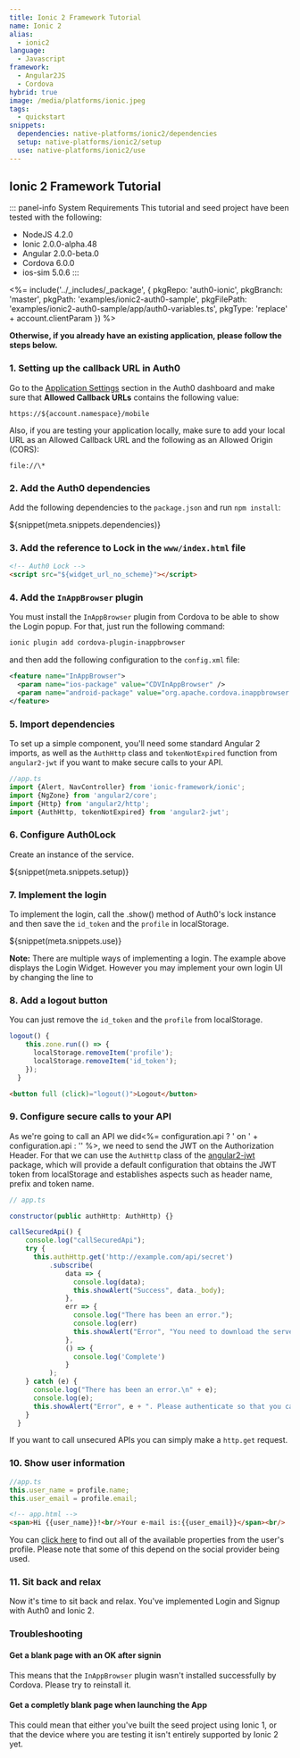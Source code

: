 ```yaml
---
title: Ionic 2 Framework Tutorial
name: Ionic 2
alias:
  - ionic2
language:
  - Javascript
framework:
  - Angular2JS
  - Cordova
hybrid: true
image: /media/platforms/ionic.jpeg
tags:
  - quickstart
snippets:
  dependencies: native-platforms/ionic2/dependencies
  setup: native-platforms/ionic2/setup
  use: native-platforms/ionic2/use
---
```


## Ionic 2 Framework Tutorial

::: panel-info System Requirements
This tutorial and seed project have been tested with the following:
* NodeJS 4.2.0
* Ionic 2.0.0-alpha.48
* Angular 2.0.0-beta.0
* Cordova 6.0.0
* ios-sim 5.0.6
:::

<%= include('../_includes/_package', {
  pkgRepo: 'auth0-ionic',
  pkgBranch: 'master',
  pkgPath: 'examples/ionic2-auth0-sample',
  pkgFilePath: 'examples/ionic2-auth0-sample/app/auth0-variables.ts',
  pkgType: 'replace' + account.clientParam
}) %>

**Otherwise, if you already have an existing application, please follow the steps below.**

### 1. Setting up the callback URL in Auth0

<div class="setup-callback">
<p>Go to the <a href="${uiAppSettingsURL}">Application Settings</a> section in the Auth0 dashboard and make sure that <b>Allowed Callback URLs</b> contains the following value:</p>

<pre><code>https://${account.namespace}/mobile</pre></code>

<p>Also, if you are testing your application locally, make sure to add your local URL as an Allowed Callback URL and the following as an Allowed Origin (CORS):</p>

<pre><code>file://\*</code></pre>

</div>

### 2. Add the Auth0 dependencies

Add the following dependencies to the `package.json` and run `npm install`:

${snippet(meta.snippets.dependencies)}

### 3. Add the reference to Lock in the `www/index.html` file

```html
<!-- Auth0 Lock -->
<script src="${widget_url_no_scheme}"></script>
```

### 4. Add the `InAppBrowser` plugin

You must install the `InAppBrowser` plugin from Cordova to be able to show the Login popup. For that, just run the following command:

```bash
ionic plugin add cordova-plugin-inappbrowser
```

and then add the following configuration to the `config.xml` file:

```xml
<feature name="InAppBrowser">
  <param name="ios-package" value="CDVInAppBrowser" />
  <param name="android-package" value="org.apache.cordova.inappbrowser.InAppBrowser" />
</feature>
```
### 5. Import dependencies

To set up a simple component, you'll need some standard Angular 2 imports, as well as the `AuthHttp` class and `tokenNotExpired` function from `angular2-jwt` if you want to make secure calls to your API.

```ts
//app.ts
import {Alert, NavController} from 'ionic-framework/ionic';
import {NgZone} from 'angular2/core';
import {Http} from 'angular2/http';
import {AuthHttp, tokenNotExpired} from 'angular2-jwt';

```

### 6. Configure Auth0Lock

Create an instance of the service.

${snippet(meta.snippets.setup)}

### 7. Implement the login

To implement the login, call the .show() method of Auth0's lock instance and then save the `id_token` and the `profile` in localStorage.

${snippet(meta.snippets.use)}

__Note:__ There are multiple ways of implementing a login. The example above displays the Login Widget. However you may implement your own login UI by changing the line <script src="//cdn.auth0.com/js/lock-8.2.min.js"></script> to <script src="//cdn.auth0.com/w2/auth0-6.8.js"></script>

### 8. Add a logout button

You can just remove the `id_token` and the `profile` from localStorage.

```js
logout() {
    this.zone.run(() => {
      localStorage.removeItem('profile');
      localStorage.removeItem('id_token');
    });
  }
```

```html
<button full (click)="logout()">Logout</button>
```

### 9. Configure secure calls to your API

As we're going to call an API we did<%= configuration.api ? ' on ' + configuration.api : '' %>, we need to send the JWT on the Authorization Header. For that we can use the `AuthHttp` class of the [angular2-jwt](https://github.com/auth0/angular2-jwt) package, which will provide a default configuration that obtains the JWT token from localStorage and establishes aspects such as header name, prefix and token name.

```js
// app.ts

constructor(public authHttp: AuthHttp) {}

callSecuredApi() {
    console.log("callSecuredApi");
    try {
      this.authHttp.get('http://example.com/api/secret')
          .subscribe(
              data => {
                console.log(data);
                this.showAlert("Success", data._body);
              },
              err => {
                console.log("There has been an error.");
                console.log(err)
                this.showAlert("Error", "You need to download the server seed and start it to call this API");
              },
              () => {
                console.log('Complete')
              }
          );
    } catch (e) {
      console.log("There has been an error.\n" + e);
      console.log(e);
      this.showAlert("Error", e + ". Please authenticate so that you can call this API");
    }
  }
```

If you want to call unsecured APIs you can simply make a `http.get` request.

### 10. Show user information

```js
//app.ts
this.user_name = profile.name;
this.user_email = profile.email;
```

```html
<!-- app.html -->
<span>Hi {{user_name}}!<br/>Your e-mail is:{{user_email}}</span><br/>
```

You can [click here](/user-profile) to find out all of the available properties from the user's profile. Please note that some of this depend on the social provider being used.

### 11. Sit back and relax

Now it's time to sit back and relax. You've implemented Login and Signup with Auth0 and Ionic 2.

### Troubleshooting

#### Get a blank page with an OK after signin

This means that the `InAppBrowser` plugin wasn't installed successfully by Cordova. Please try to reinstall it.

#### Get a completly blank page when launching the App

This could mean that either you've built the seed project using Ionic 1, or that the device where you are testing it isn't entirely supported by Ionic 2 yet.
